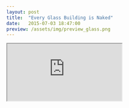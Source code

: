 ```yaml
---
layout: post
title:  "Every Glass Building is Naked"
date:   2015-07-03 18:47:00
preview: /assets/img/preview_glass.png
---
```


<iframe allow="clipboard-write" allowfullscreen id="DocPageReaderIframe" src="https://issuu.com/rdr?p=1&amp;d=_final&amp;u=daniellu32" tabindex="0" title="Every Glass Building is Naked" class="sc-2zgna2-0 cAOzQP"></iframe>